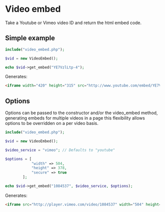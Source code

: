 # Video embed

Take a Youtube or Vimeo video ID and return the html embed code.

## Simple example

```php
include("video_embed.php");

$vid = new VideoEmbed();

echo $vid->get_embed("YE7VzlLtp-4");
```
Generates:

```html
<iframe width="420" height="315" src="http://www.youtube.com/embed/YE7VzlLtp-4?rel=0" frameborder="0" allowfullscreen></iframe>
```

## Options

Options can be passed to the constructor and/or the video_embed method, generating embeds for multiple videos in a page this flexibility allows options to be overridden on a per video basis.

```php
include("video_embed.php");

$vid = new VideoEmbed();

$video_service = "vimeo"; // Defaults to "youtube"

$options = [
			"width" => 504,
			"height" => 378,
			"secure" => true
		];

echo $vid->get_embed("1084537", $video_service, $options);
```
Generates:

```html
<iframe src="http://player.vimeo.com/video/1084537" width="504" height="378" frameborder="0" allowFullScreen></iframe>
```



